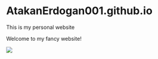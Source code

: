 # AtakanErdogan001.github.io
This is my personal website

Welcome to my fancy website!

![](https://i.gifer.com/Omnm.gif)
